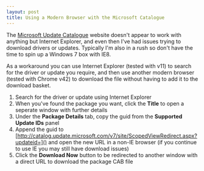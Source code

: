 ```yaml
---
layout: post
title: Using a Modern Browser with the Microsoft Catalogue
---
```


The [Microsoft Update Catalogue](http://catalog.update.microsoft.com/v7/site/Home.aspx) website doesn't appear to work with anything but Internet Explorer, and even then I've had issues trying to download drivers or updates. Typically I'm also in a rush so don't have the time to spin up a Windows 7 box with IE8.

As a workaround you can use Internet Explorer (tested with v11) to search for the driver or update you require, and then use another modern browser (tested with Chrome v42) to download the file without having to add it to the download basket.

1. Search for the driver or update using Internet Explorer
2. When you've found the package you want, click the __Title__ to open a seperate window with further details
3. Under the __Package Details__ tab, copy the guid from the __Supported Update IDs__ panel
4. Append the guid to [http://catalog.update.microsoft.com/v7/site/ScopedViewRedirect.aspx?updateid=]() and open the new URL in a non-IE browser (if you continue to use IE you may still have download issues)
5. Click the __Download Now__ button to be redirected to another window with a direct URL to download the package CAB file
